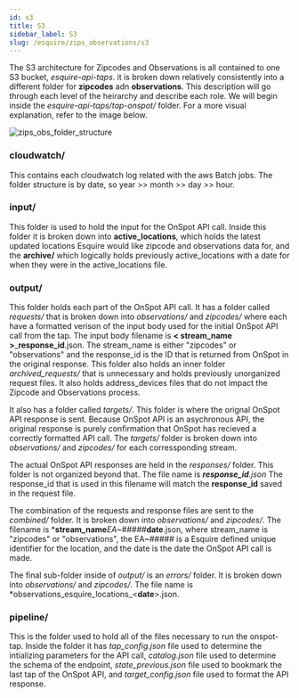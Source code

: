 ```yaml
---
id: s3
title: S3
sidebar_label: S3
slug: /esquire/zips_observations/s3
---
```


The S3 architecture for Zipcodes and Observations is all contained to one S3 bucket, *esquire-api-taps*. it is broken down relatively consistently into a different folder for **zipcodes** adn **observations**. This description will go through each level of the heirarchy and describe each role. We will begin inside the *esquire-api-taps/tap-onspot/* folder. For a more visual explanation, refer to the image below. 

![zips_obs_folder_structure](https://user-images.githubusercontent.com/71343561/107285496-42b28380-6a2d-11eb-8c0e-e09fe6b16d21.png)


### cloudwatch/
This contains each cloudwatch log related with the aws Batch jobs. The folder structure is by date, so year >> month >> day >> hour. 

### input/
This folder is used to hold the input for the OnSpot API call. Inside this folder it is broken down into **active_locations**, which holds the latest updated locations Esquire would like zipcode and observations data for, and the **archive/** which logically holds previously active_locations with a date for when they were in the active_locations file. 

### output/
This folder holds each part of the OnSpot API call. It has a folder called *requests/* that is broken down into *observations/* and *zipcodes/* where each have a formatted verison of the input body used for the initial OnSpot API call from the tap. The input body filename is **< stream\_name >**\_**response\_id**.json. The stream_name is either "zipcodes" or "observations" and the response_id is the ID that is returned from OnSpot in the original response. This folder also holds an inner folder *archived_requests/* that is unnecessary and holds previously unorganized request files. It also holds address_devices files that do not impact the Zipcode and Observations process.

It also has a folder called *targets/*. This folder is where the orignal OnSpot API response is sent. Because OnSpot API is an asychronous API, the original response is purely confirmation that OnSpot has recieved a correctly formatted API call. The *targets/* folder is broken down into *observations/* and *zipcodes/* for each corressponding stream.

 The actual OnSpot API responses are held in the *responses/* folder. This folder is not organized beyond that. The file name is ***response_id**.json* The response_id that is used in this filename will match the **response_id** saved in the request file. 

The combination of the requests and response files are sent to the *combined/* folder. It is broken down into *observations/* and *zipcodes/*. The filename is ***stream\_name**_EA~#####_**date**.json, where stream_name is "zipcodes" or "observations", the EA~##### is a Esquire defined unique identifier for the location, and the date is the date the OnSpot API call is made.

 The final sub-folder inside of *output/* is an *errors/* folder. It is broken down into *observations/* and *zipcodes/*. The file name is *observations\_esquire\_locations\_<**date**>.json. 

 ### pipeline/
 This  is the folder used to hold all of the files necessary to run the onspot-tap. Inside the folder it has *tap_config.json* file used to determine the intializing parameters for the API call, *catalog.json* file used to determine the schema of the endpoint, *state_previous.json* file used to bookmark the last tap of the OnSpot API, and *target_config.json* file used to format the API response. 

